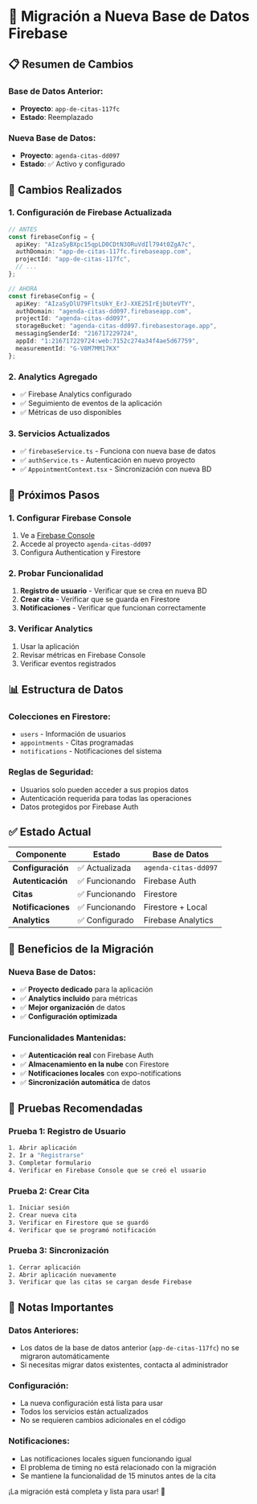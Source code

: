# 🔄 Migración a Nueva Base de Datos Firebase

## 📋 **Resumen de Cambios**

### **Base de Datos Anterior:**
- **Proyecto**: `app-de-citas-117fc`
- **Estado**: Reemplazado

### **Nueva Base de Datos:**
- **Proyecto**: `agenda-citas-dd097`
- **Estado**: ✅ Activo y configurado

## 🔧 **Cambios Realizados**

### **1. Configuración de Firebase Actualizada**
```typescript
// ANTES
const firebaseConfig = {
  apiKey: "AIzaSyBXpc15qpLD0CDtN3ORuVdIl794t0ZgA7c",
  authDomain: "app-de-citas-117fc.firebaseapp.com",
  projectId: "app-de-citas-117fc",
  // ...
};

// AHORA
const firebaseConfig = {
  apiKey: "AIzaSyDlU79FltsUkY_ErJ-XXE25IrEjbUteVTY",
  authDomain: "agenda-citas-dd097.firebaseapp.com",
  projectId: "agenda-citas-dd097",
  storageBucket: "agenda-citas-dd097.firebasestorage.app",
  messagingSenderId: "216717229724",
  appId: "1:216717229724:web:7152c274a34f4ae5d67759",
  measurementId: "G-V8M7MM17KX"
};
```

### **2. Analytics Agregado**
- ✅ Firebase Analytics configurado
- ✅ Seguimiento de eventos de la aplicación
- ✅ Métricas de uso disponibles

### **3. Servicios Actualizados**
- ✅ `firebaseService.ts` - Funciona con nueva base de datos
- ✅ `authService.ts` - Autenticación en nuevo proyecto
- ✅ `AppointmentContext.tsx` - Sincronización con nueva BD

## 🚀 **Próximos Pasos**

### **1. Configurar Firebase Console**
1. Ve a [Firebase Console](https://console.firebase.google.com/)
2. Accede al proyecto `agenda-citas-dd097`
3. Configura Authentication y Firestore

### **2. Probar Funcionalidad**
1. **Registro de usuario** - Verificar que se crea en nueva BD
2. **Crear cita** - Verificar que se guarda en Firestore
3. **Notificaciones** - Verificar que funcionan correctamente

### **3. Verificar Analytics**
1. Usar la aplicación
2. Revisar métricas en Firebase Console
3. Verificar eventos registrados

## 📊 **Estructura de Datos**

### **Colecciones en Firestore:**
- `users` - Información de usuarios
- `appointments` - Citas programadas
- `notifications` - Notificaciones del sistema

### **Reglas de Seguridad:**
- Usuarios solo pueden acceder a sus propios datos
- Autenticación requerida para todas las operaciones
- Datos protegidos por Firebase Auth

## ✅ **Estado Actual**

| **Componente** | **Estado** | **Base de Datos** |
|----------------|------------|-------------------|
| **Configuración** | ✅ Actualizada | `agenda-citas-dd097` |
| **Autenticación** | ✅ Funcionando | Firebase Auth |
| **Citas** | ✅ Funcionando | Firestore |
| **Notificaciones** | ✅ Funcionando | Firestore + Local |
| **Analytics** | ✅ Configurado | Firebase Analytics |

## 🎯 **Beneficios de la Migración**

### **Nueva Base de Datos:**
- ✅ **Proyecto dedicado** para la aplicación
- ✅ **Analytics incluido** para métricas
- ✅ **Mejor organización** de datos
- ✅ **Configuración optimizada**

### **Funcionalidades Mantenidas:**
- ✅ **Autenticación real** con Firebase Auth
- ✅ **Almacenamiento en la nube** con Firestore
- ✅ **Notificaciones locales** con expo-notifications
- ✅ **Sincronización automática** de datos

## 🧪 **Pruebas Recomendadas**

### **Prueba 1: Registro de Usuario**
```bash
1. Abrir aplicación
2. Ir a "Registrarse"
3. Completar formulario
4. Verificar en Firebase Console que se creó el usuario
```

### **Prueba 2: Crear Cita**
```bash
1. Iniciar sesión
2. Crear nueva cita
3. Verificar en Firestore que se guardó
4. Verificar que se programó notificación
```

### **Prueba 3: Sincronización**
```bash
1. Cerrar aplicación
2. Abrir aplicación nuevamente
3. Verificar que las citas se cargan desde Firebase
```

## 🚨 **Notas Importantes**

### **Datos Anteriores:**
- Los datos de la base de datos anterior (`app-de-citas-117fc`) no se migraron automáticamente
- Si necesitas migrar datos existentes, contacta al administrador

### **Configuración:**
- La nueva configuración está lista para usar
- Todos los servicios están actualizados
- No se requieren cambios adicionales en el código

### **Notificaciones:**
- Las notificaciones locales siguen funcionando igual
- El problema de timing no está relacionado con la migración
- Se mantiene la funcionalidad de 15 minutos antes de la cita

¡La migración está completa y lista para usar! 🚀

